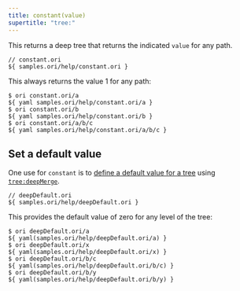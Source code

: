 ```yaml
---
title: constant(value)
supertitle: "tree:"
---
```


This returns a deep tree that returns the indicated `value` for any path.

```ori
// constant.ori
${ samples.ori/help/constant.ori }
```

This always returns the value 1 for any path:

```console
$ ori constant.ori/a
${ yaml samples.ori/help/constant.ori/a }
$ ori constant.ori/b
${ yaml samples.ori/help/constant.ori/b }
$ ori constant.ori/a/b/c
${ yaml samples.ori/help/constant.ori/a/b/c }
```

## Set a default value

One use for `constant` is to [define a default value for a tree](/language/idioms.html#define-a-default-value) using [`tree:deepMerge`](deepMerge.html).

```ori
// deepDefault.ori
${ samples.ori/help/deepDefault.ori }
```

This provides the default value of zero for any level of the tree:

```console
$ ori deepDefault.ori/a
${ yaml(samples.ori/help/deepDefault.ori/a) }
$ ori deepDefault.ori/x
${ yaml(samples.ori/help/deepDefault.ori/x) }
$ ori deepDefault.ori/b/c
${ yaml(samples.ori/help/deepDefault.ori/b/c) }
$ ori deepDefault.ori/b/y
${ yaml(samples.ori/help/deepDefault.ori/b/y) }
```
